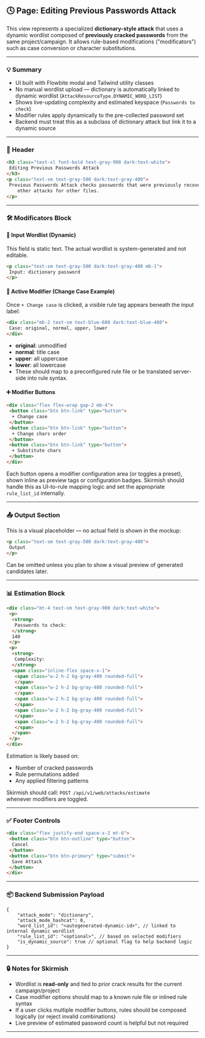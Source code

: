 ## 🕓 Page: Editing Previous Passwords Attack

This view represents a specialized **dictionary-style attack** that uses a dynamic wordlist composed of **previously cracked passwords** from the same project/campaign. It allows rule-based modifications ("modificators") such as case conversion or character substitutions.

---

### 💡 Summary

- UI built with Flowbite modal and Tailwind utility classes
- No manual wordlist upload — dictionary is automatically linked to dynamic wordlist (`AttackResourceType.DYNAMIC_WORD_LIST`)
- Shows live-updating complexity and estimated keyspace (`Passwords to check`)
- Modifier rules apply dynamically to the pre-collected password set
- Backend must treat this as a subclass of dictionary attack but link it to a dynamic source

---

### 🧾 Header

```html
<h3 class="text-xl font-bold text-gray-900 dark:text-white">
 Editing Previous Passwords Attack
</h3>
<p class="text-sm text-gray-500 dark:text-gray-400">
 Previous Passwords Attack checks passwords that were previously recovered by
    other attacks for other files.
</p>
```

---

### 🛠️ Modificators Block

#### 🔹 Input Wordlist (Dynamic)

This field is static text. The actual wordlist is system-generated and not editable.

```html
<p class="text-sm text-gray-500 dark:text-gray-400 mb-1">
 Input: dictionary password
</p>
```

#### 🔁 Active Modifier (Change Case Example)

Once `+ Change case` is clicked, a visible rule tag appears beneath the input label:

```html
<div class="mb-2 text-sm text-blue-600 dark:text-blue-400">
 Case: original, normal, upper, lower
</div>
```

- **original**: unmodified
- **normal**: title case
- **upper**: all uppercase
- **lower**: all lowercase
- These should map to a preconfigured rule file or be translated server-side into rule syntax.

#### ➕ Modifier Buttons

```html
<div class="flex flex-wrap gap-2 mb-4">
 <button class="btn btn-link" type="button">
  + Change case
 </button>
 <button class="btn btn-link" type="button">
  + Change chars order
 </button>
 <button class="btn btn-link" type="button">
  + Substitute chars
 </button>
</div>
```

Each button opens a modifier configuration area (or toggles a preset), shown inline as preview tags or configuration badges. Skirmish should handle this as UI-to-rule mapping logic and set the appropriate `rule_list_id` internally.

---

### 📤 Output Section

This is a visual placeholder — no actual field is shown in the mockup:

```html
<p class="text-sm text-gray-500 dark:text-gray-400">
 Output
</p>
```

Can be omitted unless you plan to show a visual preview of generated candidates later.

---

### 📊 Estimation Block

```html
<div class="mt-4 text-sm text-gray-900 dark:text-white">
 <p>
  <strong>
   Passwords to check:
  </strong>
  140
 </p>
 <p>
  <strong>
   Complexity:
  </strong>
  <span class="inline-flex space-x-1">
   <span class="w-2 h-2 bg-gray-400 rounded-full">
   </span>
   <span class="w-2 h-2 bg-gray-400 rounded-full">
   </span>
   <span class="w-2 h-2 bg-gray-400 rounded-full">
   </span>
   <span class="w-2 h-2 bg-gray-400 rounded-full">
   </span>
   <span class="w-2 h-2 bg-gray-400 rounded-full">
   </span>
  </span>
 </p>
</div>
```

Estimation is likely based on:

- Number of cracked passwords
- Rule permutations added
- Any applied filtering patterns

Skirmish should call:
`POST /api/v1/web/attacks/estimate`\
whenever modifiers are toggled.

---

### ✅ Footer Controls

```html
<div class="flex justify-end space-x-2 mt-6">
 <button class="btn btn-outline" type="button">
  Cancel
 </button>
 <button class="btn btn-primary" type="submit">
  Save Attack
 </button>
</div>
```

---

### 📦 Backend Submission Payload

```jsonc
{
    "attack_mode": "dictionary",
    "attack_mode_hashcat": 0,
    "word_list_id": "<autogenerated-dynamic-id>", // linked to internal dynamic wordlist
    "rule_list_id": "<optional>", // based on selected modifiers
    "is_dynamic_source": true // optional flag to help backend logic
}
```

---

### 🔒 Notes for Skirmish

- Wordlist is **read-only** and tied to prior crack results for the current campaign/project
- Case modifier options should map to a known rule file or inlined rule syntax
- If a user clicks multiple modifier buttons, rules should be composed logically (or reject invalid combinations)
- Live preview of estimated password count is helpful but not required

---
